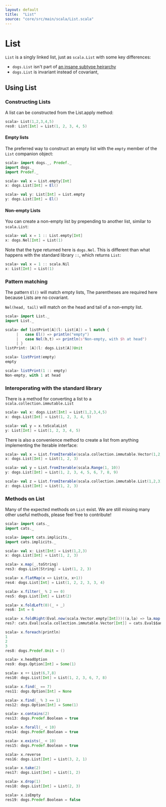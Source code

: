 ```yaml
---
layout: default
title:  "List"
source: "core/src/main/scala/List.scala"
---
```

# List

`List` is a singly linked list, just as `scala.List` with some key differences:

- `dogs.List` isn't part of [an insane subtype heirarchy](https://tpolecat.github.io/2013/11/13/list.html)
- `dogs.List` is invariant instead of covariant,

## Using List

### Constructing Lists

A list can be constructed from the List.apply method:

```scala
scala> List(1,2,3,4,5)
res0: List[Int] = List(1, 2, 3, 4, 5)
```

#### Empty lists

The preferred way to construct an empty list with the `empty` member of the `List` companion object:

```scala
scala> import dogs._, Predef._
import dogs._
import Predef._

scala> val x = List.empty[Int]
x: dogs.List[Int] = El()

scala> val y: List[Int] = List.empty
y: dogs.List[Int] = El()
```

#### Non-empty Lists

You can create a non-empty list by prepending to another list, similar to `scala.List`:

```scala
scala> val x = 1 :: List.empty[Int]
x: dogs.Nel[Int] = List(1)
```

Note that the type returned here is `dogs.Nel`. This is different than
what happens with the standard library `::`, which returns `List`:

```scala
scala> val x = 1 :: scala.Nil
x: List[Int] = List(1)
```


### Pattern matching

The pattern `El()` will match empty lists, The parentheses are
required here because Lists are no covariant.

`Nel(head, tail)` will match on the head and tail of a non-empty list.

```scala
scala> import List._
import List._

scala> def listPrint[A](l: List[A]) = l match {
     |   case El() => println("empty")
     |   case Nel(h,t) => println(s"Non-empty, with $h at head")
     | }
listPrint: [A](l: dogs.List[A])Unit

scala> listPrint(empty)
empty

scala> listPrint(1 :: empty)
Non-empty, with 1 at head
```

### Interoperating with the standard library

There is a method for converting a list to a `scala.collection.immutable.List`

```scala
scala> val x: dogs.List[Int] = List(1,2,3,4,5)
x: dogs.List[Int] = List(1, 2, 3, 4, 5)

scala> val y = x.toScalaList
y: List[Int] = List(1, 2, 3, 4, 5)
```

There is also a convenience method to create a list from anything implementing the Iterable interface:

```scala
scala> val x = List.fromIterable(scala.collection.immutable.Vector(1,2,3))
x: dogs.List[Int] = List(1, 2, 3)

scala> val y = List.fromIterable(scala.Range(1, 10))
y: dogs.List[Int] = List(1, 2, 3, 4, 5, 6, 7, 8, 9)

scala> val z = List.fromIterable(scala.collection.immutable.List(1,2,3))
z: dogs.List[Int] = List(1, 2, 3)
```

### Methods on List

Many of the expected methods on `List` exist. We are still missing
many other useful methods, please feel free to contribute!

```scala
scala> import cats._
import cats._

scala> import cats.implicits._
import cats.implicits._

scala> val x: List[Int] = List(1,2,3)
x: dogs.List[Int] = List(1, 2, 3)

scala> x.map(_.toString)
res3: dogs.List[String] = List(1, 2, 3)

scala> x.flatMap(x => List(x, x+1))
res4: dogs.List[Int] = List(1, 2, 2, 3, 3, 4)

scala> x.filter(_ % 2 == 0)
res5: dogs.List[Int] = List(2)

scala> x.foldLeft(0)(_ + _)
res6: Int = 6

scala> x.foldRight(Eval.now(scala.Vector.empty[Int]))((a,la) => la.map(a +: _))
res7: cats.Eval[scala.collection.immutable.Vector[Int]] = cats.Eval$$anon$7@7b047dbc

scala> x.foreach(println)
1
2
3
res8: dogs.Predef.Unit = ()

scala> x.headOption
res9: dogs.Option[Int] = Some(1)

scala> x ++ List(6,7,8)
res10: dogs.List[Int] = List(1, 2, 3, 6, 7, 8)

scala> x.find(_ == 7)
res11: dogs.Option[Int] = None

scala> x.find(_ % 3 == 1)
res12: dogs.Option[Int] = Some(1)

scala> x.contains(2)
res13: dogs.Predef.Boolean = true

scala> x.forall(_ < 10)
res14: dogs.Predef.Boolean = true

scala> x.exists(_ < 10)
res15: dogs.Predef.Boolean = true

scala> x.reverse
res16: dogs.List[Int] = List(3, 2, 1)

scala> x.take(2)
res17: dogs.List[Int] = List(1, 2)

scala> x.drop(1)
res18: dogs.List[Int] = List(2, 3)

scala> x.isEmpty
res19: dogs.Predef.Boolean = false
```
